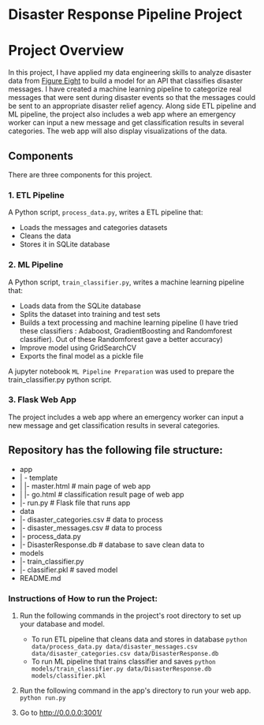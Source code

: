 # Disaster Response Pipeline Project

 
# Project Overview
In this project, I have applied my data engineering skills to analyze disaster data from [Figure Eight](https://appen.com/) to build a model for an API that classifies disaster messages. I have created a machine learning pipeline to categorize real messages that were sent during disaster events so that the messages could be sent to an appropriate disaster relief agency. 
Along side ETL pipeline and ML pipeline, the project also includes a web app where an emergency worker can input a new message and get classification results in several categories. The web app will also display visualizations of the data.

## Components
There are three components for this project. 

### 1. ETL Pipeline
A Python script, `process_data.py`, writes a ETL pipeline that:

 - Loads the messages and categories datasets
 - Cleans the data
 - Stores it in SQLite database
 
 
### 2. ML Pipeline
A Python script, `train_classifier.py`, writes a machine learning pipeline that:

 - Loads data from the SQLite database
 - Splits the dataset into training and test sets
 - Builds a text processing and machine learning pipeline
  (I have tried these classifiers : Adaboost, GradientBoosting and Randomforest classifier). Out of these Randomforest gave a better accuracy)
 - Improve model using GridSearchCV
 - Exports the final model as a pickle file
 
A jupyter notebook `ML Pipeline Preparation` was used to prepare the train_classifier.py python script. 

### 3. Flask Web App
The project includes a web app where an emergency worker can input a new message and get classification results in several categories. 

## Repository has the following file structure:
- app 
- | - template
- | |- master.html # main page of web app 
- | |- go.html # classification result page of web app
- |- run.py # Flask file that runs app
- data 
- |- disaster_categories.csv # data to process
- |- disaster_messages.csv # data to process
- |- process_data.py
- |- DisasterResponse.db # database to save clean data to
- models
- |- train_classifier.py
- |- classifier.pkl # saved model
- README.md

### Instructions of How to run the Project:
1. Run the following commands in the project's root directory to set up your database and model.

    - To run ETL pipeline that cleans data and stores in database
        `python data/process_data.py data/disaster_messages.csv data/disaster_categories.csv data/DisasterResponse.db`
    - To run ML pipeline that trains classifier and saves
        `python models/train_classifier.py data/DisasterResponse.db models/classifier.pkl`

2. Run the following command in the app's directory to run your web app.
    `python run.py`

3. Go to http://0.0.0.0:3001/

